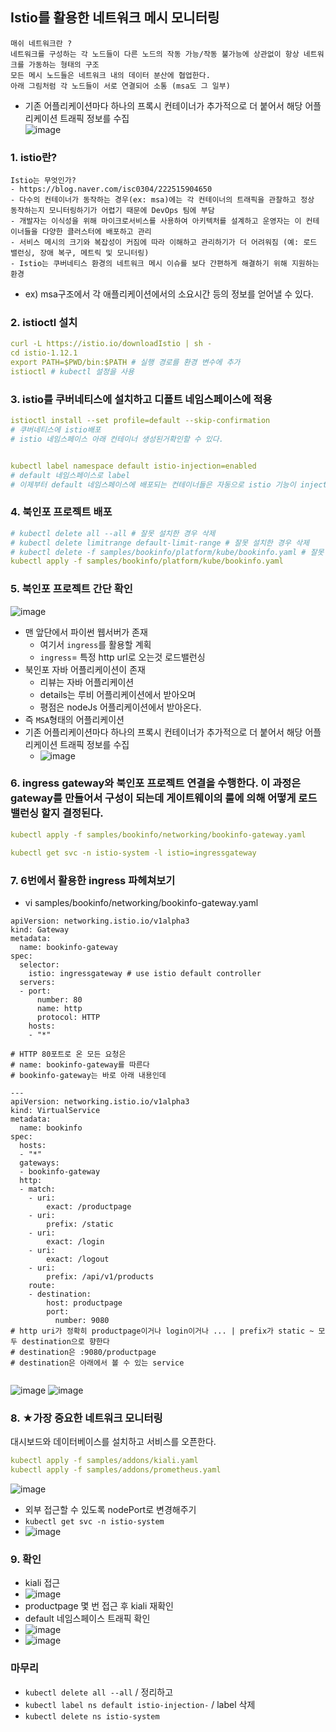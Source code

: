 ## Istio를 활용한 네트워크 메시 모니터링

```
매쉬 네트워크란 ? 
네트워크를 구성하는 각 노드들이 다른 노드의 작동 가능/작동 불가능에 상관없이 항상 네트워크를 가동하는 형태의 구조
모든 메시 노드들은 네트워크 내의 데이터 분산에 협업한다.
아래 그림처럼 각 노드들이 서로 연결되어 소통 (msa도 그 일부)
```
- 기존 어플리케이션마다 하나의 프록시 컨테이너가 추가적으로 더 붙어서 해당 어플리케이션 트래픽 정보를 수집  
![image](https://user-images.githubusercontent.com/62214428/147644226-2af0e9fd-5e58-41a3-a359-567da3c435fc.png)

### 1. istio란?
```
Istio는 무엇인가?
- https://blog.naver.com/isc0304/222515904650
- 다수의 컨테이너가 동작하는 경우(ex: msa)에는 각 컨테이너의 트래픽을 관찰하고 정상 동작하는지 모니터링하기가 어렵기 때문에 DevOps 팀에 부담
- 개발자는 이식성을 위해 마이크로서비스를 사용하여 아키텍처를 설계하고 운영자는 이 컨테이너들을 다양한 클러스터에 배포하고 관리
- 서비스 메시의 크기와 복잡성이 커짐에 따라 이해하고 관리하기가 더 어려워짐 (예: 로드 밸런싱, 장애 복구, 메트릭 및 모니터링)
- Istio는 쿠버네티스 환경의 네트워크 메시 이슈를 보다 간편하게 해결하기 위해 지원하는 환경
```
- ex) msa구조에서 각 애플리케이션에서의 소요시간 등의 정보를 얻어낼 수 있다.

### 2. istioctl 설치

```yaml
curl -L https://istio.io/downloadIstio | sh -
cd istio-1.12.1
export PATH=$PWD/bin:$PATH # 실행 경로를 환경 변수에 추가
istioctl # kubectl 설정을 사용

```

### 3. istio를 쿠버네티스에 설치하고 디폴트 네임스페이스에 적용

```yaml
istioctl install --set profile=default --skip-confirmation 
# 쿠버네티스에 istio배포
# istio 네임스페이스 아래 컨테이너 생성된거확인할 수 있다. 


kubectl label namespace default istio-injection=enabled
# default 네임스페이스로 label
# 이제부터 default 네임스페이스에 배포되는 컨테이너들은 자동으로 istio 기능이 inject된다.
```

### 4. 북인포 프로젝트 배포 

```yaml
# kubectl delete all --all # 잘못 설치한 경우 삭제
# kubectl delete limitrange default-limit-range # 잘못 설치한 경우 삭제
# kubectl delete -f samples/bookinfo/platform/kube/bookinfo.yaml # 잘못 설치한 경우 삭제
kubectl apply -f samples/bookinfo/platform/kube/bookinfo.yaml
```

### 5. 북인포 프로젝트 간단 확인
![image](https://user-images.githubusercontent.com/62214428/147646450-c9b01cea-800d-4331-86b2-e2ebe0692c54.png)
- 맨 앞단에서 파이썬 웹서버가 존재
  - 여기서 `ingress`를 활용할 계획
  - `ingress`= 특정 http url로 오는것 로드밸런싱
- 북인포 자바 어플리케이션이 존재
  - 리뷰는 자바 어플리케이션
  - details는 루비 어플리케이션에서 받아오며
  - 평점은 nodeJs 어플리케이션에서 받아온다.
- 즉 `MSA`형태의 어플리케이션
- 기존 어플리케이션마다 하나의 프록시 컨테이너가 추가적으로 더 붙어서 해당 어플리케이션 트래픽 정보를 수집  
  - ![image](https://user-images.githubusercontent.com/62214428/147646786-bac7c7ad-6c7f-41c2-a1cc-2a31b044fbf7.png)

### 6. ingress gateway와 북인포 프로젝트 연결을 수행한다. 이 과정은 gateway를 만들어서 구성이 되는데 게이트웨이의 룰에 의해 어떻게 로드밸런싱 할지 결정된다.

```yaml
kubectl apply -f samples/bookinfo/networking/bookinfo-gateway.yaml

kubectl get svc -n istio-system -l istio=ingressgateway
```

### 7. 6번에서 활용한 ingress 파헤쳐보기
- vi samples/bookinfo/networking/bookinfo-gateway.yaml
```
apiVersion: networking.istio.io/v1alpha3
kind: Gateway
metadata:
  name: bookinfo-gateway
spec:
  selector:
    istio: ingressgateway # use istio default controller
  servers:
  - port:
      number: 80
      name: http
      protocol: HTTP
    hosts:
    - "*"
    
# HTTP 80포트로 온 모든 요청은 
# name: bookinfo-gateway를 따른다 
# bookinfo-gateway는 바로 아래 내용인데

---
apiVersion: networking.istio.io/v1alpha3
kind: VirtualService
metadata:
  name: bookinfo
spec:
  hosts:
  - "*"
  gateways:
  - bookinfo-gateway
  http:
  - match:
    - uri:
        exact: /productpage
    - uri:
        prefix: /static
    - uri:
        exact: /login
    - uri:
        exact: /logout
    - uri:
        prefix: /api/v1/products
    route:
    - destination:
        host: productpage
        port:
          number: 9080
# http uri가 정확히 productpage이거나 login이거나 ... | prefix가 static ~ 모두 destination으로 향한다
# destination은 :9080/productpage
# destination은 아래에서 볼 수 있는 service
         
```
![image](https://user-images.githubusercontent.com/62214428/147647467-fdb6b552-5d27-48c7-802d-d708f9708cf3.png)
![image](https://user-images.githubusercontent.com/62214428/147648990-8efecd51-81f9-4525-9c8f-5638be974c5f.png)


### 8. ★가장 중요한 네트워크 모니터링
대시보드와 데이터베이스를 설치하고 서비스를 오픈한다.

```yaml
kubectl apply -f samples/addons/kiali.yaml
kubectl apply -f samples/addons/prometheus.yaml
```
![image](https://user-images.githubusercontent.com/62214428/147650536-886d1418-c7f1-42d7-8e7f-370434f66247.png)
- 외부 접근할 수 있도록 nodePort로 변경해주기
- `kubectl get svc -n istio-system`
- ![image](https://user-images.githubusercontent.com/62214428/147650671-8b8b5dd4-5d1a-4043-8d1c-0b3b856f3269.png)

### 9. 확인
- kiali 접근
- ![image](https://user-images.githubusercontent.com/62214428/147650770-beb89b12-347c-48c1-bffb-fd8945098088.png)
- productpage 몇 번 접근 후 kiali 재확인
- default 네임스페이스 트래픽 확인
- ![image](https://user-images.githubusercontent.com/62214428/147651090-9d1c9243-393d-4846-a922-44cf87f126d5.png)
- ![image](https://user-images.githubusercontent.com/62214428/147651186-44e53ba0-2e4e-4fd7-a144-aef5128fb321.png)


### 마무리
- `kubectl delete all --all` / 정리하고
- `kubectl label ns default istio-injection-`  / label 삭제
- `kubectl delete ns istio-system`
